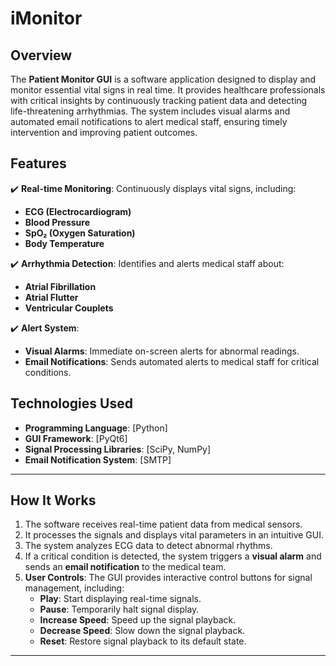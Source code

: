 # iMonitor

## **Overview**  
The **Patient Monitor GUI** is a software application designed to display and monitor essential vital signs in real time. It provides healthcare professionals with critical insights by continuously tracking patient data and detecting life-threatening arrhythmias. The system includes visual alarms and automated email notifications to alert medical staff, ensuring timely intervention and improving patient outcomes.  

## **Features**  
✔️ **Real-time Monitoring**: Continuously displays vital signs, including:  
- **ECG (Electrocardiogram)**  
- **Blood Pressure**  
- **SpO₂ (Oxygen Saturation)**  
- **Body Temperature**  

✔️ **Arrhythmia Detection**: Identifies and alerts medical staff about:  
- **Atrial Fibrillation**  
- **Atrial Flutter**  
- **Ventricular Couplets**  

✔️ **Alert System**:  
- **Visual Alarms**: Immediate on-screen alerts for abnormal readings.  
- **Email Notifications**: Sends automated alerts to medical staff for critical conditions.  

## **Technologies Used**  
- **Programming Language**: [Python]  
- **GUI Framework**: [PyQt6]  
- **Signal Processing Libraries**: [SciPy, NumPy]  
- **Email Notification System**: [SMTP]  

---

## **How It Works**  
1. The software receives real-time patient data from medical sensors.  
2. It processes the signals and displays vital parameters in an intuitive GUI.  
3. The system analyzes ECG data to detect abnormal rhythms.  
4. If a critical condition is detected, the system triggers a **visual alarm** and sends an **email notification** to the medical team.  
5. **User Controls**: The GUI provides interactive control buttons for signal management, including:  
   - **Play**: Start displaying real-time signals.  
   - **Pause**: Temporarily halt signal display.  
   - **Increase Speed**: Speed up the signal playback.  
   - **Decrease Speed**: Slow down the signal playback.  
   - **Reset**: Restore signal playback to its default state.  

---
